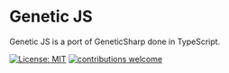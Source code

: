 # Genetic JS

Genetic JS is a port of GeneticSharp done in TypeScript.

[![License: MIT](https://img.shields.io/badge/License-MIT-yellow.svg?style=square)](https://opensource.org/licenses/MIT)
[![contributions welcome](https://img.shields.io/badge/contributions-welcome-brightgreen.svg?style=square)](https://github.com/JianLoong/genetic-js/issues)
